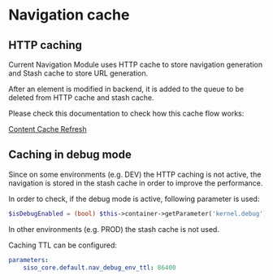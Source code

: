 # Navigation cache

## HTTP caching

Current Navigation Module uses HTTP cache to store navigation generation and Stash cache to store URL generation.

After an element is modified in backend, it is added to the queue to be deleted from HTTP cache and stash cache.

Please check this documentation to check how this cache flow works:

[Content Cache Refresh](../caching_in_the_shop/content_cache_refresh/content_cache_refresh.md)

## Caching in debug mode

Since on some environments (e.g. DEV) the HTTP caching is not active, the navigation is stored in the stash cache in order to improve the performance.

In order to check, if the debug mode is active, following parameter is used:

``` php
$isDebugEnabled = (bool) $this->container->getParameter('kernel.debug')
```

In other environments (e.g. PROD) the stash cache is not used.

Caching TTL can be configured:

``` yaml
parameters:    
    siso_core.default.nav_debug_env_ttl: 86400
```
